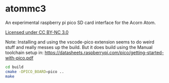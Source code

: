 # atommc3

An experimental raspberry pi pico SD card interface for the Acorn Atom.

[Licensed under CC BY-NC 3.0](https://creativecommons.org/licenses/by-nc/3.0/)

Note: Installing and using the vscode-pico extension seems to do weird stuff and really messes up the build. But it does build using the Manual toolchain setup in: https://datasheets.raspberrypi.com/pico/getting-started-with-pico.pdf

~~~bash
cd build
cmake -DPICO_BOARD=pico ..
make
~~~
